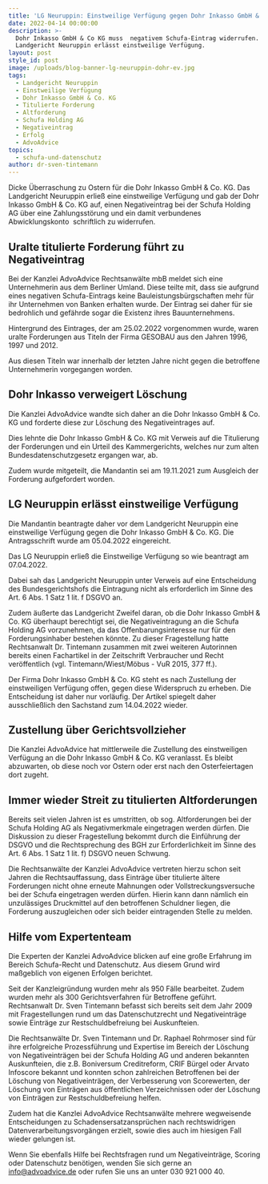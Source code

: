 ```yaml
---
title: 'LG Neuruppin: Einstweilige Verfügung gegen Dohr Inkasso GmbH & Co. KG'
date: 2022-04-14 00:00:00
description: >-
  Dohr Inkasso GmbH & Co KG muss  negativem Schufa-Eintrag widerrufen.
  Landgericht Neuruppin erlässt einstweilige Verfügung. 
layout: post
style_id: post
image: /uploads/blog-banner-lg-neuruppin-dohr-ev.jpg
tags:
  - Landgericht Neuruppin
  - Einstweilige Verfügung
  - Dohr Inkasso GmbH & Co. KG
  - Titulierte Forderung
  - Altforderung
  - Schufa Holding AG
  - Negativeintrag
  - Erfolg
  - AdvoAdvice
topics:
  - schufa-und-datenschutz
author: dr-sven-tintemann
---
```

Dicke Überraschung zu Ostern für die Dohr Inkasso GmbH & Co. KG. Das Landgericht Neuruppin erlie&szlig; eine einstweilige Verfügung und gab der Dohr Inkasso GmbH & Co. KG auf, einen Negativeintrag bei der Schufa Holding AG über eine Zahlungsstörung und ein damit verbundenes Abwicklungskonto&nbsp; schriftlich zu widerrufen.&nbsp;

## Uralte titulierte Forderung führt zu Negativeintrag

Bei der Kanzlei AdvoAdvice Rechtsanwälte mbB meldet sich eine Unternehmerin aus dem Berliner Umland. Diese teilte mit, dass sie aufgrund eines negativen Schufa-Eintrags keine Bauleistungsbürgschaften mehr für ihr Unternehmen von Banken erhalten wurde. Der Eintrag sei daher für sie bedrohlich und gefährde sogar die Existenz ihres Bauunternehmens.&nbsp;

Hintergrund des Eintrages, der am 25.02.2022 vorgenommen wurde, waren uralte Forderungen aus Titeln der Firma GESOBAU aus den Jahren 1996, 1997 und 2012.&nbsp;

Aus diesen Titeln war innerhalb der letzten Jahre nicht gegen die betroffene Unternehmerin vorgegangen worden.

## Dohr Inkasso verweigert Löschung

Die Kanzlei AdvoAdvice wandte sich daher an die Dohr Inkasso GmbH & Co. KG und forderte diese zur Löschung des Negativeintrages auf.&nbsp;

Dies lehnte die Dohr Inkasso GmbH & Co. KG mit Verweis auf die Titulierung der Forderungen und ein Urteil des Kammergerichts, welches nur zum alten Bundesdatenschutzgesetz ergangen war, ab.&nbsp;

Zudem wurde mitgeteilt, die Mandantin sei am 19.11.2021 zum Ausgleich der Forderung aufgefordert worden.&nbsp;

## LG Neuruppin erlässt einstweilige Verfügung

Die Mandantin beantragte daher vor dem Landgericht Neuruppin eine einstweilige Verfügung gegen die Dohr Inkasso GmbH & Co. KG. Die Antragsschrift wurde am 05.04.2022 eingereicht.&nbsp;

Das LG Neuruppin erlie&szlig; die Einstweilige Verfügung so wie beantragt am 07.04.2022.

Dabei sah das Landgericht Neuruppin unter Verweis auf eine Entscheidung des Bundesgerichtshofs die Eintragung nicht als erforderlich im Sinne des Art. 6 Abs. 1 Satz 1 lit. f DSGVO an.&nbsp;

Zudem äu&szlig;erte das Landgericht Zweifel daran, ob die Dohr Inkasso GmbH & Co. KG überhaupt berechtigt sei, die Negativeintragung an die Schufa Holding AG vorzunehmen, da das Offenbarungsinteresse nur für den Forderungsinhaber bestehen könnte. Zu dieser Fragestellung hatte Rechtsanwalt Dr. Tintemann zusammen mit zwei weiteren Autorinnen bereits einen Fachartikel in der Zeitschrift Verbraucher und Recht veröffentlich (vgl. Tintemann/Wiest/Möbus - VuR 2015, 377 ff.).

Der Firma Dohr Inkasso GmbH & Co. KG steht es nach Zustellung der einstweiligen Verfügung offen, gegen diese Widerspruch zu erheben. Die Entscheidung ist daher nur vorläufig. Der Artikel spiegelt daher ausschlie&szlig;lich den Sachstand zum 14.04.2022 wieder.&nbsp;

## Zustellung über Gerichtsvollzieher

Die Kanzlei AdvoAdvice hat mittlerweile die Zustellung des einstweiligen Verfügung an die Dohr Inkasso GmbH & Co. KG veranlasst. Es bleibt abzuwarten, ob diese noch vor Ostern oder erst nach den Osterfeiertagen dort zugeht.&nbsp;

## Immer wieder Streit zu titulierten Altforderungen

Bereits seit vielen Jahren ist es umstritten, ob sog. Altforderungen bei der Schufa Holding AG als Negativmerkmale eingetragen werden dürfen. Die Diskussion zu dieser Fragestellung bekommt durch die Einführung der DSGVO und die Rechtsprechung des BGH zur Erforderlichkeit im Sinne des Art. 6 Abs. 1 Satz 1 lit. f) DSGVO neuen Schwung.&nbsp;

Die Rechtsanwälte der Kanzlei AdvoAdvice vertreten hierzu schon seit Jahren die Rechtsauffassung, dass Einträge über titulierte ältere Forderungen nicht ohne erneute Mahnungen oder Vollstreckungsversuche bei der Schufa eingetragen werden dürfen. Hierin kann dann nämlich ein unzulässiges Druckmittel auf den betroffenen Schuldner liegen, die Forderung auszugleichen oder sich beider eintragenden Stelle zu melden.&nbsp;

## Hilfe vom Expertenteam

Die Experten der Kanzlei AdvoAdvice blicken auf eine gro&szlig;e Erfahrung im Bereich Schufa-Recht und Datenschutz. Aus diesem Grund wird ma&szlig;geblich von eigenen Erfolgen berichtet.

Seit der Kanzleigründung wurden mehr als 950 Fälle bearbeitet. Zudem wurden mehr als 300 Gerichtsverfahren für Betroffene geführt. Rechtsanwalt Dr. Sven Tintemann befasst sich bereits seit dem Jahr 2009 mit Fragestellungen rund um das Datenschutzrecht und Negativeinträge sowie Einträge zur Restschuldbefreiung bei Auskunfteien.

Die Rechtsanwälte Dr. Sven Tintemann und Dr. Raphael Rohrmoser sind für ihre erfolgreiche Prozessführung und Expertise im Bereich der Löschung von Negativeinträgen bei der Schufa Holding AG und anderen bekannten Auskunfteien, die z.B. Boniversum Creditreform, CRIF Bürgel oder Arvato Infoscore bekannt und konnten schon zahlreichen Betroffenen bei der Löschung von Negativeinträgen, der Verbesserung von Scorewerten, der Löschung von Einträgen aus öffentlichen Verzeichnissen oder der Löschung von Einträgen zur Restschuldbefreiung helfen.

Zudem hat die Kanzlei AdvoAdvice Rechtsanwälte mehrere wegweisende Entscheidungen zu Schadensersatzansprüchen nach rechtswidrigen Datenverarbeitungsvorgängen erzielt, sowie dies auch im hiesigen Fall wieder gelungen ist.

Wenn Sie ebenfalls Hilfe bei Rechtsfragen rund um Negativeinträge, Scoring oder Datenschutz benötigen, wenden Sie sich gerne an info@advoadvice.de oder rufen Sie uns an unter 030 921 000 40.
